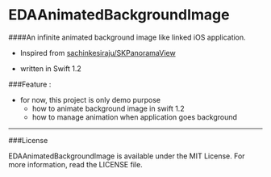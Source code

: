 EDAAnimatedBackgroundImage
==========================

####An infinite animated background image like linked iOS application.

 - Inspired from [sachinkesiraju/SKPanoramaView](https://github.com/sachinkesiraju/SKPanoramaView) 

 - written in Swift 1.2

###Feature :

  - for now, this project is only demo purpose
      + how to animate background image in swift 1.2
      + how to manage animation when application goes background
  

----

###License

EDAAnimatedBackgroundImage is available under the MIT License. For more information, read the LICENSE file.


